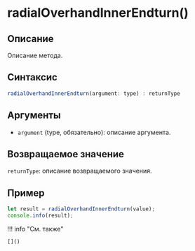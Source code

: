 # radialOverhandInnerEndturn()

## Описание
Описание метода.

## Синтаксис
```javascript
radialOverhandInnerEndturn(argument: type) : returnType
```

## Аргументы
- `argument` (type, обязательно): описание аргумента.

## Возвращаемое значение
`returnType`: описание возвращаемого значения.

## Пример
```javascript linenums="1"
let result = radialOverhandInnerEndturn(value);
console.info(result);
```

!!! info "См. также"

    []()

